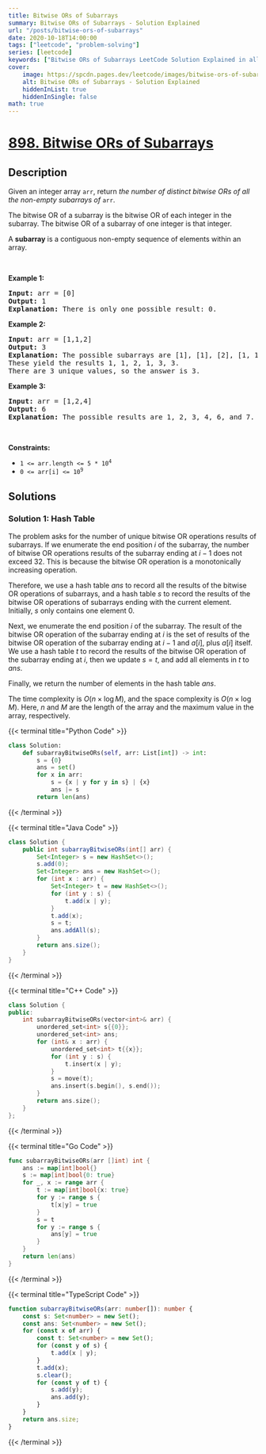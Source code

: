 ```yaml
---
title: Bitwise ORs of Subarrays
summary: Bitwise ORs of Subarrays - Solution Explained
url: "/posts/bitwise-ors-of-subarrays"
date: 2020-10-18T14:00:00
tags: ["leetcode", "problem-solving"]
series: [leetcode]
keywords: ["Bitwise ORs of Subarrays LeetCode Solution Explained in all languages", "898", "leetcode question 898", "Bitwise ORs of Subarrays", "LeetCode", "leetcode solution in Python3 C++ Java Go PHP Ruby Swift TypeScript Rust C# JavaScript C", "GeeksforGeeks", "InterviewBit", "Coding Ninjas", "HackerRank", "HackerEarth", "CodeChef", "TopCoder", "AlgoExpert", "freeCodeCamp", "Codeforces", "GitHub", "AtCoder", "Samir Paul"]
cover:
    image: https://spcdn.pages.dev/leetcode/images/bitwise-ors-of-subarrays.webp
    alt: Bitwise ORs of Subarrays - Solution Explained
    hiddenInList: true
    hiddenInSingle: false
math: true
---
```



# [898. Bitwise ORs of Subarrays](https://leetcode.com/problems/bitwise-ors-of-subarrays)


## Description

<p>Given an integer array <code>arr</code>, return <em>the number of distinct bitwise ORs of all the non-empty subarrays of</em> <code>arr</code>.</p>

<p>The bitwise OR of a subarray is the bitwise OR of each integer in the subarray. The bitwise OR of a subarray of one integer is that integer.</p>

<p>A <strong>subarray</strong> is a contiguous non-empty sequence of elements within an array.</p>

<p>&nbsp;</p>
<p><strong class="example">Example 1:</strong></p>

<pre>
<strong>Input:</strong> arr = [0]
<strong>Output:</strong> 1
<strong>Explanation:</strong> There is only one possible result: 0.
</pre>

<p><strong class="example">Example 2:</strong></p>

<pre>
<strong>Input:</strong> arr = [1,1,2]
<strong>Output:</strong> 3
<strong>Explanation:</strong> The possible subarrays are [1], [1], [2], [1, 1], [1, 2], [1, 1, 2].
These yield the results 1, 1, 2, 1, 3, 3.
There are 3 unique values, so the answer is 3.
</pre>

<p><strong class="example">Example 3:</strong></p>

<pre>
<strong>Input:</strong> arr = [1,2,4]
<strong>Output:</strong> 6
<strong>Explanation:</strong> The possible results are 1, 2, 3, 4, 6, and 7.
</pre>

<p>&nbsp;</p>
<p><strong>Constraints:</strong></p>

<ul>
	<li><code>1 &lt;= arr.length &lt;= 5 * 10<sup>4</sup></code></li>
	<li><code>0 &lt;= arr[i] &lt;= 10<sup>9</sup></code></li>
</ul>

## Solutions

### Solution 1: Hash Table

The problem asks for the number of unique bitwise OR operations results of subarrays. If we enumerate the end position $i$ of the subarray, the number of bitwise OR operations results of the subarray ending at $i-1$ does not exceed $32$. This is because the bitwise OR operation is a monotonically increasing operation.

Therefore, we use a hash table $ans$ to record all the results of the bitwise OR operations of subarrays, and a hash table $s$ to record the results of the bitwise OR operations of subarrays ending with the current element. Initially, $s$ only contains one element $0$.

Next, we enumerate the end position $i$ of the subarray. The result of the bitwise OR operation of the subarray ending at $i$ is the set of results of the bitwise OR operation of the subarray ending at $i-1$ and $a[i]$, plus $a[i]$ itself. We use a hash table $t$ to record the results of the bitwise OR operation of the subarray ending at $i$, then we update $s = t$, and add all elements in $t$ to $ans$.

Finally, we return the number of elements in the hash table $ans$.

The time complexity is $O(n \times \log M)$, and the space complexity is $O(n \times \log M)$. Here, $n$ and $M$ are the length of the array and the maximum value in the array, respectively.

<!-- tabs:start -->

{{< terminal title="Python Code" >}}
```python
class Solution:
    def subarrayBitwiseORs(self, arr: List[int]) -> int:
        s = {0}
        ans = set()
        for x in arr:
            s = {x | y for y in s} | {x}
            ans |= s
        return len(ans)
```
{{< /terminal >}}

{{< terminal title="Java Code" >}}
```java
class Solution {
    public int subarrayBitwiseORs(int[] arr) {
        Set<Integer> s = new HashSet<>();
        s.add(0);
        Set<Integer> ans = new HashSet<>();
        for (int x : arr) {
            Set<Integer> t = new HashSet<>();
            for (int y : s) {
                t.add(x | y);
            }
            t.add(x);
            s = t;
            ans.addAll(s);
        }
        return ans.size();
    }
}
```
{{< /terminal >}}

{{< terminal title="C++ Code" >}}
```cpp
class Solution {
public:
    int subarrayBitwiseORs(vector<int>& arr) {
        unordered_set<int> s{{0}};
        unordered_set<int> ans;
        for (int& x : arr) {
            unordered_set<int> t{{x}};
            for (int y : s) {
                t.insert(x | y);
            }
            s = move(t);
            ans.insert(s.begin(), s.end());
        }
        return ans.size();
    }
};
```
{{< /terminal >}}

{{< terminal title="Go Code" >}}
```go
func subarrayBitwiseORs(arr []int) int {
	ans := map[int]bool{}
	s := map[int]bool{0: true}
	for _, x := range arr {
		t := map[int]bool{x: true}
		for y := range s {
			t[x|y] = true
		}
		s = t
		for y := range s {
			ans[y] = true
		}
	}
	return len(ans)
}
```
{{< /terminal >}}

{{< terminal title="TypeScript Code" >}}
```ts
function subarrayBitwiseORs(arr: number[]): number {
    const s: Set<number> = new Set();
    const ans: Set<number> = new Set();
    for (const x of arr) {
        const t: Set<number> = new Set();
        for (const y of s) {
            t.add(x | y);
        }
        t.add(x);
        s.clear();
        for (const y of t) {
            s.add(y);
            ans.add(y);
        }
    }
    return ans.size;
}
```
{{< /terminal >}}

<!-- tabs:end -->

<!-- end -->
